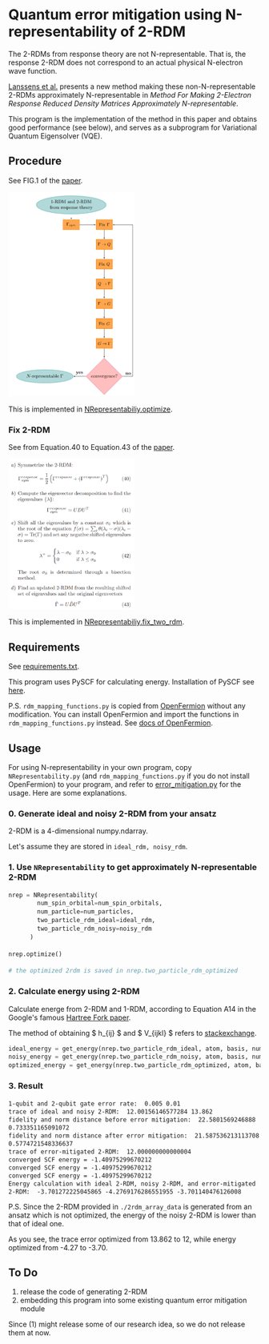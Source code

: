 # Quantum error mitigation using N-representability of 2-RDM

The 2-RDMs from response theory are not N-representable. That is, the response 2-RDM does not correspond to an actual physical N-electron wave function. 

[Lanssens et al.][1] presents a new method making these non-N-representable 2-RDMs approximately N-representable in *Method For Making 2-Electron Response Reduced Density Matrices Approximately N-representable*.

This program is the implementation of the method in this paper and obtains good performance (see below), and serves as a subprogram for Variational Quantum Eigensolver (VQE).

## Procedure

See FIG.1 of the [paper][1].

<img src="./figures/procedure.png" width="50%">

This is implemented in [NRepresentabiliy.optimize](./NRepresentability.py#L128).

### Fix 2-RDM

See from Equation.40 to Equation.43 of the [paper][1].

<img src="./figures/fix_2rdm.png" width="50%">

This is implemented in [NRepresentabiliy.fix_two_rdm](./NRepresentability.py#L67).

## Requirements

See [requirements.txt](./requirements.txt).

This program uses PySCF for calculating energy. Installation of PySCF see [here][5].

P.S. `rdm_mapping_functions.py` is copied from [OpenFermion][2] without any modification. You can install OpenFermion and import the functions in `rdm_mapping_functions.py` instead. See [docs of OpenFermion][3].

## Usage

For using N-representability in your own program, copy `NRepresentability.py` (and `rdm_mapping_functions.py` if you do not install OpenFermion) to your program, and refer to [error_mitigation.py](./error_mitigation.py) for the usage. Here are some explanations.

### 0. Generate ideal and noisy 2-RDM from your ansatz

2-RDM is a 4-dimensional numpy.ndarray.

Let's assume they are stored in `ideal_rdm, noisy_rdm`.

### 1. Use `NRepresentability` to get approximately N-representable 2-RDM

```python
nrep = NRepresentability(
        num_spin_orbital=num_spin_orbitals,
        num_particle=num_particles,
        two_particle_rdm_ideal=ideal_rdm,
        two_particle_rdm_noisy=noisy_rdm
      )
      
nrep.optimize()

# the optimized 2rdm is saved in nrep.two_particle_rdm_optimized
```

### 2. Calculate energy using 2-RDM
        
Calculate energe from 2-RDM and 1-RDM, according to Equation A14 in the Google's famous [Hartree Fork paper][4].

The method of obtaining $ h_{ij} $ and $ V_{ijkl} $ refers to [stackexchange](https://mattermodeling.stackexchange.com/questions/4284/how-are-1-electron-and-2-electron-integrals-done-in-pyscf).

```python
ideal_energy = get_energy(nrep.two_particle_rdm_ideal, atom, basis, num_particles)
noisy_energy = get_energy(nrep.two_particle_rdm_noisy, atom, basis, num_particles)
optimized_energy = get_energy(nrep.two_particle_rdm_optimized, atom, basis, num_particles)
```

### 3. Result

```
1-qubit and 2-qubit gate error rate:  0.005 0.01
trace of ideal and noisy 2-RDM:  12.00156146577284 13.862
fidelity and norm distance before error mitigation:  22.5801569246888 0.733351165091072
fidelity and norm distance after error mitigation:  21.587536213113708 0.5774721548336637
trace of error-mitigated 2-RDM:  12.000000000000004
converged SCF energy = -1.40975299670212
converged SCF energy = -1.40975299670212
converged SCF energy = -1.40975299670212
Energy calculation with ideal 2-RDM, noisy 2-RDM, and error-mitigated 2-RDM:  -3.701272225045865 -4.2769176286551955 -3.701140476126008
```

P.S. Since the 2-RDM provided in `./2rdm_array_data` is generated from an ansatz which is not optimized, the energy of the noisy 2-RDM is lower than that of ideal one.

As you see, the trace error optimized from 13.862 to 12, while energy optimized from -4.27 to -3.70.

## To Do

1. release the code of generating 2-RDM
2. embedding this program into some existing quantum error mitigation module

Since (1) might release some of our research idea, so we do not release them at now.

<!-- ## References -->

[1]: https://arxiv.org/pdf/1707.01022 "Method For Making 2-Electron Response Reduced Density Matrices Approximately N-representable"
[2]: https://github.com/quantumlib/OpenFermion/blob/master/src/openfermion/utils/rdm_mapping_functions.py "Mapping between different kinds of RDMs"
[3]: https://github.com/quantumlib/OpenFermion "GitHub repository of OpenFermion"
[4]: https://arxiv.org/pdf/2004.04174 "Hartree-Fock on a superconducting qubit quantum computer"
[5]: https://github.com/pyscf/pyscf "PySCF GitHub Repository"
        